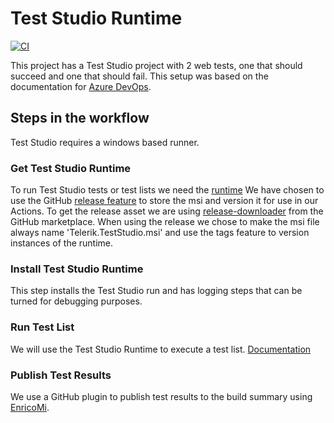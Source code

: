 # Test Studio Runtime
[![CI](https://github.com/jonathanread/test-studio/actions/workflows/blank.yml/badge.svg)](https://github.com/jonathanread/test-studio/actions/workflows/blank.yml)

This project has a Test Studio project with 2 web tests, one that should succeed and one that should fail. This setup was based on the documentation for [Azure DevOps](https://docs.telerik.com/teststudio/advanced-topics/build-server/microsoft-hosted-agent-testing).
## Steps in the workflow
Test Studio requires a windows based runner.
### Get Test Studio Runtime
To run Test Studio tests or test lists we need the [runtime](https://docs.telerik.com/teststudio/test-studio-editions#test-studio-run-time-add-on) We have chosen to use the GitHub [release feature](https://github.nih.gov/about/features/releases#:~:text=Releases%20allow%20users%20to%20download,are%20dependent%20on%20git%20tags%20) to store the msi and version it for use in our Actions. To get the release asset we are using [release-downloader](https://github.com/marketplace/actions/release-downloader) from the GitHub marketplace. When using the release we chose to make the msi file always name 'Telerik.TestStudio.msi' and use the tags feature to version instances of the runtime.
### Install Test Studio Runtime
This step installs the Test Studio run and has logging steps that can be turned for debugging purposes.
### Run Test List
We will use the Test Studio Runtime to execute a test list. [Documentation](https://docs.telerik.com/teststudio/features/test-runners/artoftest-runner)
### Publish Test Results
We use a GitHub plugin to publish test results to the build summary using [EnricoMi](https://github.com/EnricoMi/publish-unit-test-result-action#running-as-a-composite-action).

